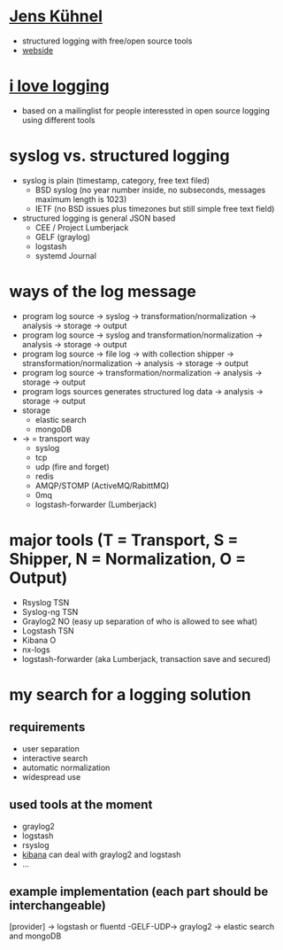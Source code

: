 # [Jens Kühnel](http://programm.froscon.de/2014/events/1327.html)

* structured logging with free/open source tools
* [webside](http://it-hure.de)

# [i love logging](http://ilovelogging.org/)

* based on a mailinglist for people interessted in open source logging using different tools

# syslog vs. structured logging

* syslog is plain (timestamp, category, free text filed)
    * BSD syslog (no year number inside, no subseconds, messages maximum length is 1023)
    * IETF (no BSD issues plus timezones but still simple free text field)
* structured logging is general JSON based
    * CEE / Project Lumberjack
    * GELF (graylog)
    * logstash
    * systemd Journal

# ways of the log message

* program log source -> syslog -> transformation/normalization -> analysis -> storage -> output
* program log source -> syslog and transformation/normalization -> analysis -> storage -> output
* program log source -> file log -> with collection shipper -> stransformation/normalization -> analysis -> storage -> output
* program log source -> transformation/normalization -> analysis -> storage -> output
* program logs sources generates structured log data -> analysis -> storage -> output
* storage 
    * elastic search
    * mongoDB
* -> = transport way
    * syslog
    * tcp
    * udp (fire and forget)
    * redis
    * AMQP/STOMP (ActiveMQ/RabittMQ)
    * 0mq
    * logstash-forwarder (Lumberjack)

# major tools (T = Transport, S = Shipper, N = Normalization, O = Output)

* Rsyslog TSN
* Syslog-ng TSN
* Graylog2 NO (easy up separation of who is allowed to see what)
* Logstash TSN
* Kibana O
* nx-logs
* logstash-forwarder (aka Lumberjack, transaction save and secured)

# my search for a logging solution

## requirements

* user separation
* interactive search
* automatic normalization
* widespread use

## used tools at the moment

* graylog2
* logstash
* rsyslog
* [kibana](http://www.elasticsearch.org/overview/kibana/) can deal with graylog2 and logstash
* ...

## example implementation (each part should be interchangeable)

[provider] -> logstash or fluentd -GELF-UDP-> graylog2 -> elastic search and mongoDB
